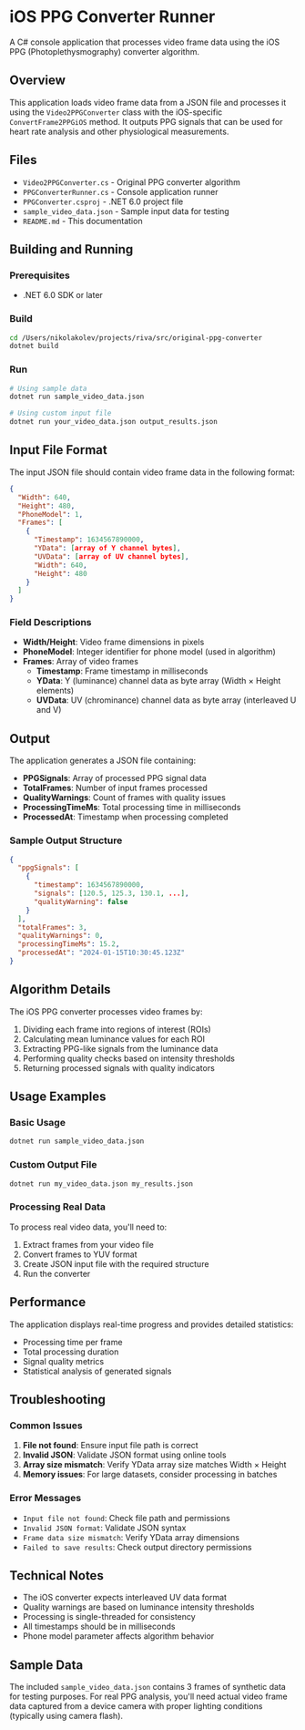 # iOS PPG Converter Runner

A C# console application that processes video frame data using the iOS PPG (Photoplethysmography) converter algorithm.

## Overview

This application loads video frame data from a JSON file and processes it using the `Video2PPGConverter` class with the iOS-specific `ConvertFrame2PPGiOS` method. It outputs PPG signals that can be used for heart rate analysis and other physiological measurements.

## Files

- `Video2PPGConverter.cs` - Original PPG converter algorithm
- `PPGConverterRunner.cs` - Console application runner
- `PPGConverter.csproj` - .NET 6.0 project file
- `sample_video_data.json` - Sample input data for testing
- `README.md` - This documentation

## Building and Running

### Prerequisites
- .NET 6.0 SDK or later

### Build
```bash
cd /Users/nikolakolev/projects/riva/src/original-ppg-converter
dotnet build
```

### Run
```bash
# Using sample data
dotnet run sample_video_data.json

# Using custom input file
dotnet run your_video_data.json output_results.json
```

## Input File Format

The input JSON file should contain video frame data in the following format:

```json
{
  "Width": 640,
  "Height": 480,
  "PhoneModel": 1,
  "Frames": [
    {
      "Timestamp": 1634567890000,
      "YData": [array of Y channel bytes],
      "UVData": [array of UV channel bytes],
      "Width": 640,
      "Height": 480
    }
  ]
}
```

### Field Descriptions

- **Width/Height**: Video frame dimensions in pixels
- **PhoneModel**: Integer identifier for phone model (used in algorithm)
- **Frames**: Array of video frames
  - **Timestamp**: Frame timestamp in milliseconds
  - **YData**: Y (luminance) channel data as byte array (Width × Height elements)
  - **UVData**: UV (chrominance) channel data as byte array (interleaved U and V)

## Output

The application generates a JSON file containing:

- **PPGSignals**: Array of processed PPG signal data
- **TotalFrames**: Number of input frames processed
- **QualityWarnings**: Count of frames with quality issues
- **ProcessingTimeMs**: Total processing time in milliseconds
- **ProcessedAt**: Timestamp when processing completed

### Sample Output Structure

```json
{
  "ppgSignals": [
    {
      "timestamp": 1634567890000,
      "signals": [120.5, 125.3, 130.1, ...],
      "qualityWarning": false
    }
  ],
  "totalFrames": 3,
  "qualityWarnings": 0,
  "processingTimeMs": 15.2,
  "processedAt": "2024-01-15T10:30:45.123Z"
}
```

## Algorithm Details

The iOS PPG converter processes video frames by:

1. Dividing each frame into regions of interest (ROIs)
2. Calculating mean luminance values for each ROI
3. Extracting PPG-like signals from the luminance data
4. Performing quality checks based on intensity thresholds
5. Returning processed signals with quality indicators

## Usage Examples

### Basic Usage
```bash
dotnet run sample_video_data.json
```

### Custom Output File
```bash
dotnet run my_video_data.json my_results.json
```

### Processing Real Data
To process real video data, you'll need to:

1. Extract frames from your video file
2. Convert frames to YUV format
3. Create JSON input file with the required structure
4. Run the converter

## Performance

The application displays real-time progress and provides detailed statistics:
- Processing time per frame
- Total processing duration
- Signal quality metrics
- Statistical analysis of generated signals

## Troubleshooting

### Common Issues

1. **File not found**: Ensure input file path is correct
2. **Invalid JSON**: Validate JSON format using online tools
3. **Array size mismatch**: Verify YData array size matches Width × Height
4. **Memory issues**: For large datasets, consider processing in batches

### Error Messages

- `Input file not found`: Check file path and permissions
- `Invalid JSON format`: Validate JSON syntax
- `Frame data size mismatch`: Verify YData array dimensions
- `Failed to save results`: Check output directory permissions

## Technical Notes

- The iOS converter expects interleaved UV data format
- Quality warnings are based on luminance intensity thresholds
- Processing is single-threaded for consistency
- All timestamps should be in milliseconds
- Phone model parameter affects algorithm behavior

## Sample Data

The included `sample_video_data.json` contains 3 frames of synthetic data for testing purposes. For real PPG analysis, you'll need actual video frame data captured from a device camera with proper lighting conditions (typically using camera flash).
